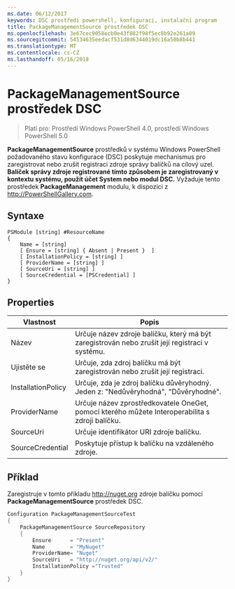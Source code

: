 ```yaml
---
ms.date: 06/12/2017
keywords: DSC prostředí powershell, konfiguraci, instalační program
title: PackageManagementSource prostředek DSC
ms.openlocfilehash: 3e67cec9058ecb0e43f882f98f5ec8b92e261a09
ms.sourcegitcommit: 54534635eedacf531d8d6344019dc16a50b8b441
ms.translationtype: MT
ms.contentlocale: cs-CZ
ms.lasthandoff: 05/16/2018
---
```

# <a name="dsc-packagemanagementsource-resource"></a>PackageManagementSource prostředek DSC

> Platí pro: Prostředí Windows PowerShell 4.0, prostředí Windows PowerShell 5.0

**PackageManagementSource** prostředků v systému Windows PowerShell požadovaného stavu konfigurace (DSC) poskytuje mechanismus pro zaregistrovat nebo zrušit registraci zdroje správy balíčků na cílový uzel. **Balíček správy zdroje registrované tímto způsobem je zaregistrovaný v kontextu systému, použít účet System nebo modul DSC.** Vyžaduje tento prostředek **PackageManagement** modulu, k dispozici z http://PowerShellGallery.com.

## <a name="syntax"></a>Syntaxe

```
PSModule [string] #ResourceName
{
    Name = [string]
    [ Ensure = [string] { Absent | Present }  ]
    [ InstallationPolicy = [string] ]
    [ ProviderName = [string] ]
    [ SourceUri = [string] ]
    [ SourceCredential = [PSCredential] ]
}
```

## <a name="properties"></a>Properties
|  Vlastnost  |  Popis   |
|---|---|
| Název| Určuje název zdroje balíčku, který má být zaregistrován nebo zrušit její registraci v systému.|
| Ujistěte se| Určuje, zda zdroj balíčku má být zaregistrován nebo zrušit její registraci.|
| InstallationPolicy| Určuje, zda je zdroj balíčku důvěryhodný. Jeden z: "Nedůvěryhodná", "Důvěryhodné".|
| ProviderName| Určuje název zprostředkovatele OneGet, pomocí kterého můžete Interoperabilita s zdroji balíčku.|
| SourceUri| Určuje identifikátor URI zdroje balíčku.|
| SourceCredential| Poskytuje přístup k balíčku na vzdáleného zdroje.|

## <a name="example"></a>Příklad

Zaregistruje v tomto příkladu http://nuget.org zdroje balíčku pomocí **PackageManagementSource** prostředek DSC.

```powershell
Configuration PackageManagementSourceTest
{
    PackageManagementSource SourceRepository
    {
        Ensure      = "Present"
        Name        = "MyNuget"
        ProviderName= "Nuget"
        SourceUri   = "http://nuget.org/api/v2/"
        InstallationPolicy ="Trusted"
    }
}
```